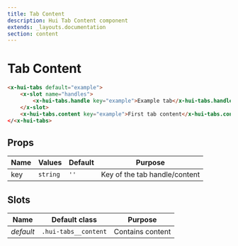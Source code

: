 ```yaml
---
title: Tab Content
description: Hui Tab Content component
extends: _layouts.documentation
section: content
---
```


# Tab Content

```html
<x-hui-tabs default="example">
    <x-slot name="handles">
        <x-hui-tabs.handle key="example">Example tab</x-hui-tabs.handle>
    </x-slot>
    <x-hui-tabs.content key="example">First tab content</x-hui-tabs.content>
</<x-hui-tabs>
```

## Props
| Name | Values | Default | Purpose |
|---|---|---|---|
| key | `string` | `''` | Key of the tab handle/content |

## Slots
| Name | Default class | Purpose |
|---|---|---|
| _default_ | `.hui-tabs__content` | Contains content |
